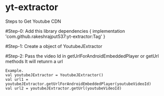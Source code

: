 # yt-extractor
Steps to Get Youtube CDN

#Step-0:
  Add this library 
  	dependencies {
	        implementation 'com.github.rakeshrajput537:yt-extractor:Tag'
	}

#Step-1:
  Create a object of YoutubeJExtractor

  
 #Step-2:
    Pass the video Id in getUrlForAndroidEmbeddedPlayer or getUrl methods
    It will retunrn a url
    
    Example.
    val youtubeJExtractor = YoutubeJExtractor()
    val url1 = youtubeJExtractor.getUrlForAndroidEmbeddedPlayer(youtubeVideoId)
    val url2 = youtubeJExtractor.getUrl(youtubeVideoId)


